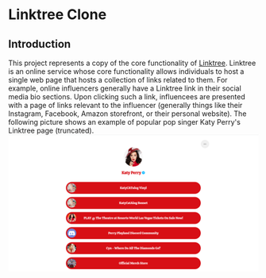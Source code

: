 # Linktree Clone
## Introduction
This project represents a copy of the core functionality of [Linktree](https://linktr.ee). Linktree is an online service whose core functionality allows individuals to host a single web page that hosts a collection of links related to them. For example, online influencers generally have a Linktree link in their social media bio sections. Upon clicking such a link, influencees are presented with a page of links relevant to the influencer (generally things like their Instagram, Facebook, Amazon storefront, or their personal website). The following picture shows an example of popular pop singer Katy Perry's Linktree page (truncated).<br />
<img src='assets/kp-lt.PNG' alt='Katy Perry Linktree Front'>